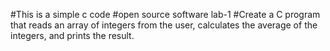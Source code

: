 #This is a simple c code
#open source software lab-1 
#Create a C program that reads an array of integers from the user, calculates the average of the integers, and prints the result.
